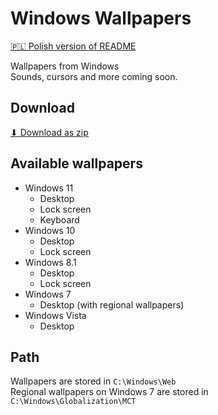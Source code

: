 # Windows Wallpapers

[🇵🇱 Polish version of README](README_PL.md)

Wallpapers from Windows \
Sounds, cursors and more coming soon.

## Download

[⬇ Download as zip](https://github.com/bartekl1/WindowsWallpapers/zipball/master/)

## Available wallpapers

- Windows 11
    - Desktop
    - Lock screen
    - Keyboard
- Windows 10
    - Desktop
    - Lock screen
- Windows 8.1
    - Desktop
    - Lock screen
- Windows 7
    - Desktop (with regional wallpapers)
- Windows Vista
    - Desktop

## Path

Wallpapers are stored in `C:\Windows\Web` \
Regional wallpapers on Windows 7 are stored in `C:\Windows\Globalization\MCT`
